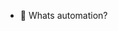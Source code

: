 - 👋 Whats automation?

<!---
susbot/susbot is a ✨ special ✨ repository because its `README.md` (this file) appears on your GitHub profile.
You can click the Preview link to take a look at your changes.
--->
